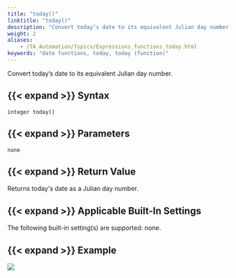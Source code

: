 ```yaml
--- 
title: "today()"
linktitle: "today()"
description: "Convert today’s date to its equivalent Julian day number."
weight: 2
aliases: 
    - /TA_Automation/Topics/Expressions_functions_today.html
keywords: "date functions, today, today (function)"
---
```


Convert today’s date to its equivalent Julian day number.

## {{< expand >}} Syntax

`integer today()`

## {{< expand >}} Parameters

`none`

## {{< expand >}} Return Value

Returns today's date as a Julian day number.

## {{< expand >}} Applicable Built-In Settings

The following built-in setting\(s\) are supported: none.

## {{< expand >}} Example

![](/images/TA_Automation/Images/automationguide_datefunction3.png)




